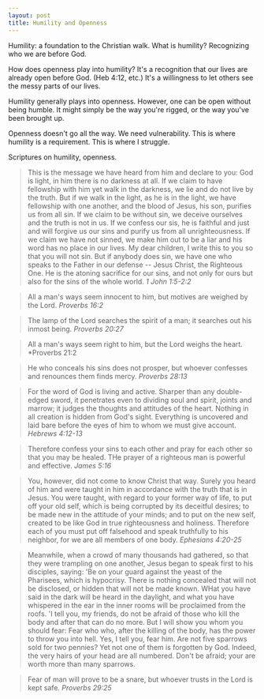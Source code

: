 ```yaml
---
layout: post
title: Humility and Openness
---
```


Humility: a foundation to the Christian walk.
What is humility? Recognizing who we are before God.

How does openness play into humility? It's a recognition that our lives are already open before God. (Heb 4:12, etc.) It's a willingness to let others see the messy parts of our lives. 

Humility generally plays into openness. However, one can be open without being humble. It might simply be the way you're rigged, or the way you've been brought up.

Openness doesn't go all the way. We need vulnerability. This is where humility is a requirement. This is where I struggle.

Scriptures on humility, openness.

> This is the message we have heard from him and declare to you: God is light, in him there is no darkness at all. If we claim to have fellowship with him yet walk in the darkness, we lie and do not live by the truth. But if we walk in the light, as he is in the light, we have fellowship with one another, and the blood of Jesus, his son, purifies us from all sin.
> If we claim to be without sin, we deceive ourselves and the truth is not in us. If we confess our sis, he is faithful and just and will forgive us our sins and purify us from all unrighteousness. If we claim we have not sinned, we make him out to be a liar and his word has no place in our lives.
> My dear children, I write this to you so that you will not sin. But if anybody does sin, we have one who speaks to the Father in our defense -- Jesus Christ, the Righteous One. He is the atoning sacrifice for our sins, and not only for ours but also for the sins of the whole world. *1 John 1:5-2:2*

> All a man's ways seem innocent to him, but motives are weighed by the Lord. *Proverbs 16:2*

> The lamp of the Lord searches the spirit of a man; it searches out his inmost being. *Proverbs 20:27*

> All a man's ways seem right to him, but the Lord weighs the heart. *Proverbs 21:2

> He who conceals his sins does not prosper, but whoever confesses and renounces them finds mercy. *Proverbs 28:13*

> For the word of God is living and active. Sharper than any double-edged sword, it penetrates even to dividing soul and spirit, joints and marrow; it judges the thoughts and attitudes of the heart. Nothing in all creation is hidden from God's sight. Everything is uncovered and laid bare before the eyes of him to whom we must give account. *Hebrews 4:12-13* 

> Therefore confess your sins to each other and pray for each other so that you may be healed. THe prayer of a righteous man is powerful and effective. *James 5:16*

> You, however, did not come to know Christ that way. Surely you heard of him and were taught in him in accordance with the truth that is in Jesus. You were taught, with regard to your former way of life, to put off your old self, which is being corrupted by its deceitful desires; to be made new in the attitude of your minds; and to put on the new self, created to be like God in true righteousness and holiness.
> Therefore each of you must put off falsehood and speak truthfully to his neighbor, for we are all members of one body. *Ephesians 4:20-25*

> Meanwhile, when a crowd of many thousands had gathered, so that they were trampling on one another, Jesus began to speak first to his disciples, saying: 'Be on your guard against the yeast of the Pharisees, which is hypocrisy. There is nothing concealed that will not be disclosed, or hidden that will not be made known. WHat you have said in the dark will be heard in the daylight, and what you have whispered in the ear in the inner rooms will be proclaimed from the roofs.
> 'I tell you, my friends, do not be afraid of those who kill the body and after that can do no more. But I will show you whom you should fear: Fear who who, after the killing of the body, has the power to throw you into hell. Yes, I tell you, fear him. Are not five sparrows sold for two pennies? Yet not one of them is forgotten by God. Indeed, the very hairs of your head are all numbered. Don't be afraid; your are worth more than many sparrows.

> Fear of man will prove to be a snare, but whoever trusts in the Lord is kept safe. *Proverbs 29:25*